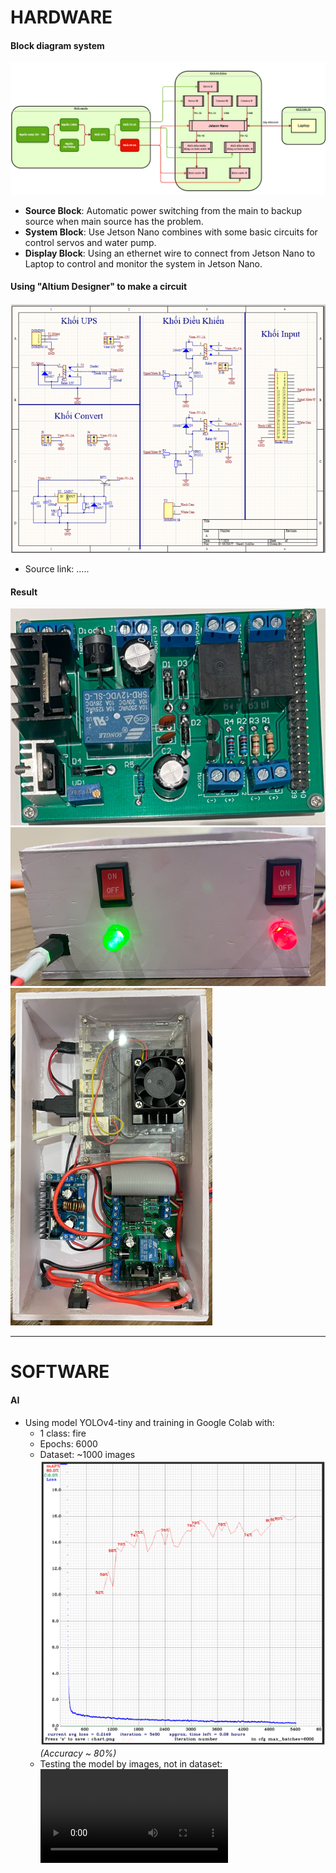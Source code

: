 # HARDWARE 
#### Block diagram system
![example1](Pic/SoDoKhoi.png)
- **Source Block**: Automatic power switching from the main to backup source when main source has the problem.
- **System Block**: Use Jetson Nano combines with some basic circuits for control servos and water pump.
- **Display Block**: Using an ethernet wire to connect from Jetson Nano to Laptop to control and monitor the system in Jetson Nano. 
#### Using "Altium Designer" to make a circuit
![example1](Pic/line12.png)
- Source link: ..... 
#### Result    
![example1](Pic/line11.png)
![example1](Pic/line9.png)
![example1](Pic/line10.png)
***
# SOFTWARE 
#### AI
- Using model YOLOv4-tiny and training in Google Colab with:
  - 1 class: fire
  - Epochs: 6000
  - Dataset: ~1000 images
![example1](Pic/line13.png)
*(Accuracy ~ 80%)*
  - Testing the model by images, not in dataset:
![Resultvideo](Pic/Resultvideo.mp4)
